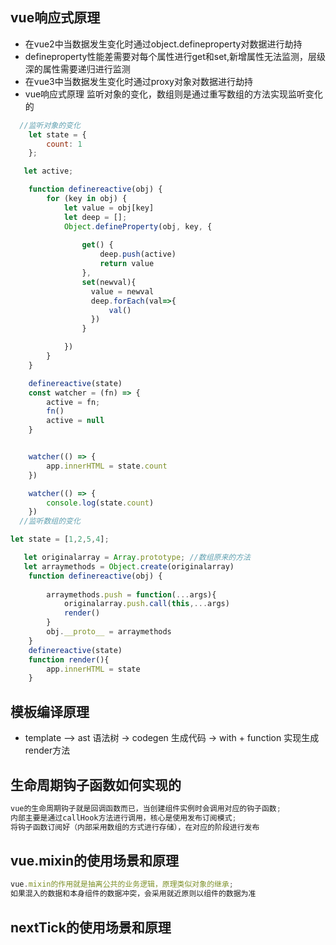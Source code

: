 
## vue响应式原理

- 在vue2中当数据发生变化时通过object.defineproperty对数据进行劫持
- defineproperty性能差需要对每个属性进行get和set,新增属性无法监测，层级深的属性需要递归进行监测
- 在vue3中当数据发生变化时通过proxy对象对数据进行劫持
- vue响应式原理 监听对象的变化，数组则是通过重写数组的方法实现监听变化的

```js
  //监听对象的变化
    let state = {
        count: 1
    };

   let active;

    function definereactive(obj) {
        for (key in obj) {
            let value = obj[key]
            let deep = [];
            Object.defineProperty(obj, key, {
               
                get() {
                    deep.push(active)
                    return value
                },
                set(newval){
                  value = newval
                  deep.forEach(val=>{
                      val()
                  })
                }

            })
        }
    }

    definereactive(state)
    const watcher = (fn) => {
        active = fn;
        fn()
        active = null
    }


    watcher(() => {
        app.innerHTML = state.count
    })

    watcher(() => {
        console.log(state.count)
    })
  //监听数组的变化

let state = [1,2,5,4];

   let originalarray = Array.prototype; //数组原来的方法
   let arraymethods = Object.create(originalarray)
    function definereactive(obj) {
       
        arraymethods.push = function(...args){
            originalarray.push.call(this,...args)
            render()
        }
        obj.__proto__ = arraymethods
    }
    definereactive(state)
    function render(){
        app.innerHTML = state
    }

```


## 模板编译原理

- template ——> ast 语法树 -> codegen 生成代码 -> with + function 实现生成render方法


## 生命周期钩子函数如何实现的
```js
vue的生命周期钩子就是回调函数而已，当创建组件实例时会调用对应的钩子函数;
内部主要是通过callHook方法进行调用，核心是使用发布订阅模式;
将钩子函数订阅好（内部采用数组的方式进行存储），在对应的阶段进行发布
```
## vue.mixin的使用场景和原理
```js
vue.mixin的作用就是抽离公共的业务逻辑，原理类似对象的继承;
如果混入的数据和本身组件的数据冲突，会采用就近原则以组件的数据为准
```
## nextTick的使用场景和原理
```js



```

